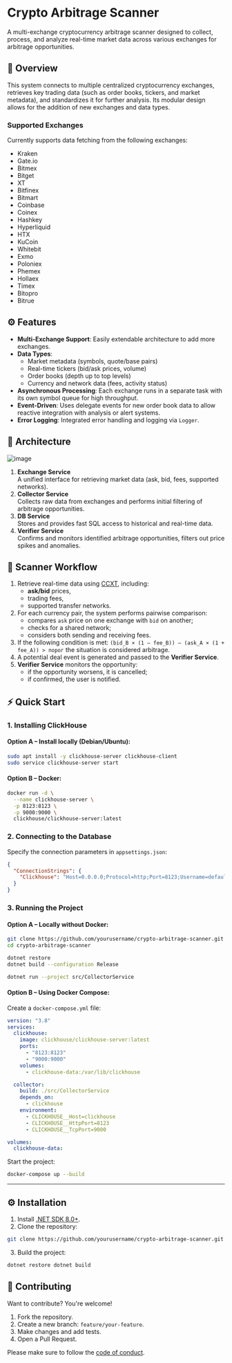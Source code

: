 # Crypto Arbitrage Scanner

A multi-exchange cryptocurrency arbitrage scanner designed to collect, process, and analyze real-time market data across various exchanges for arbitrage opportunities.

## 📌 Overview

This system connects to multiple centralized cryptocurrency exchanges, retrieves key trading data (such as order books, tickers, and market metadata), and standardizes it for further analysis. Its modular design allows for the addition of new exchanges and data types.

### Supported Exchanges

Currently supports data fetching from the following exchanges:

- Kraken
- Gate.io
- Bitmex
- Bitget
- XT
- Bitfinex
- Bitmart
- Coinbase
- Coinex
- Hashkey
- Hyperliquid
- HTX
- KuCoin
- Whitebit
- Exmo
- Poloniex
- Phemex
- Hollaex
- Timex
- Bitopro
- Bitrue

## ⚙️ Features

- **Multi-Exchange Support**: Easily extendable architecture to add more exchanges.
- **Data Types**:
  - Market metadata (symbols, quote/base pairs)
  - Real-time tickers (bid/ask prices, volume)
  - Order books (depth up to top levels)
  - Currency and network data (fees, activity status)
- **Asynchronous Processing**: Each exchange runs in a separate task with its own symbol queue for high throughput.
- **Event-Driven**: Uses delegate events for new order book data to allow reactive integration with analysis or alert systems.
- **Error Logging**: Integrated error handling and logging via `Logger`.

## 🧩 Architecture
![image](https://github.com/user-attachments/assets/d2083358-68cf-4f7f-ae3c-1664e2688e4e)

1. **Exchange Service**  
   A unified interface for retrieving market data (ask, bid, fees, supported networks).
2. **Collector Service**  
   Collects raw data from exchanges and performs initial filtering of arbitrage opportunities. 
3. **DB Service**  
   Stores and provides fast SQL access to historical and real-time data.  
4. **Verifier Service**  
   Confirms and monitors identified arbitrage opportunities, filters out price spikes and anomalies.

## 🔁 Scanner Workflow
1. Retrieve real-time data using [CCXT](https://github.com/ccxt/ccxt), including:
   - **ask/bid** prices,
   - trading fees,
   - supported transfer networks.
2. For each currency pair, the system performs pairwise comparison:
   - compares `ask` price on one exchange with `bid` on another;
   - checks for a shared network;
   - considers both sending and receiving fees.
3. If the following condition is met: `(bid_B × (1 – fee_B)) – (ask_A × (1 + fee_A)) > порог` the situation is considered arbitrage.
4. A potential deal event is generated and passed to the **Verifier Service**.
5. **Verifier Service** monitors the opportunity:
   - if the opportunity worsens, it is cancelled;
   - if confirmed, the user is notified.

## ⚡ Quick Start

### 1. Installing ClickHouse

#### Option A – Install locally (Debian/Ubuntu):

```bash
sudo apt install -y clickhouse-server clickhouse-client
sudo service clickhouse-server start
```
#### Option B – Docker:

```bash
docker run -d \
  --name clickhouse-server \
  -p 8123:8123 \
  -p 9000:9000 \
  clickhouse/clickhouse-server:latest
```

### 2. Connecting to the Database

Specify the connection parameters in `appsettings.json`:

```json
{
  "ConnectionStrings": {
    "Clickhouse": "Host=0.0.0.0;Protocol=http;Port=8123;Username=default;Password=xxx"
  }
}
```

### 3. Running the Project

#### Option A – Locally without Docker:

```bash
git clone https://github.com/yourusername/crypto-arbitrage-scanner.git
cd crypto-arbitrage-scanner

dotnet restore
dotnet build --configuration Release

dotnet run --project src/CollectorService
```

#### Option B – Using Docker Compose:

Create a `docker-compose.yml` file:

```yaml
version: "3.8"
services:
  clickhouse:
    image: clickhouse/clickhouse-server:latest
    ports:
      - "8123:8123"
      - "9000:9000"
    volumes:
      - clickhouse-data:/var/lib/clickhouse

  collector:
    build: ./src/CollectorService
    depends_on:
      - clickhouse
    environment:
      - CLICKHOUSE__Host=clickhouse
      - CLICKHOUSE__HttpPort=8123
      - CLICKHOUSE__TcpPort=9000

volumes:
  clickhouse-data:
```

Start the project:

```bash
docker-compose up --build
```

---

## ⚙️ Installation

1. Install [.NET SDK 8.0+](https://dotnet.microsoft.com/download).
2. Clone the repository:
   
```bash    
git clone https://github.com/yourusername/crypto-arbitrage-scanner.git cd crypto-arbitrage-scanner
```

3. Build the project:
   
```bash
dotnet restore dotnet build
```

## 🤝 Contributing

Want to contribute? You're welcome!

1. Fork the repository.
2. Create a new branch: `feature/your-feature`.
3. Make changes and add tests.
4. Open a Pull Request.

Please make sure to follow the [code of conduct](CODE_OF_CONDUCT.md).
